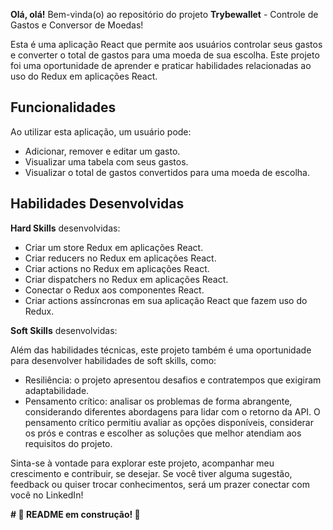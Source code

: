 
**Olá, olá!** Bem-vinda(o) ao repositório do projeto **Trybewallet** -  Controle de Gastos e Conversor de Moedas!

Esta é uma aplicação React que permite aos usuários controlar seus gastos e converter o total de gastos para uma moeda de sua escolha. Este projeto foi uma oportunidade de aprender e praticar habilidades relacionadas ao uso do Redux em aplicações React.

## Funcionalidades

Ao utilizar esta aplicação, um usuário pode:

- Adicionar, remover e editar um gasto.
- Visualizar uma tabela com seus gastos.
- Visualizar o total de gastos convertidos para uma moeda de escolha.

## Habilidades Desenvolvidas

**Hard Skills** desenvolvidas:

- Criar um store Redux em aplicações React.
- Criar reducers no Redux em aplicações React.
- Criar actions no Redux em aplicações React.
- Criar dispatchers no Redux em aplicações React.
- Conectar o Redux aos componentes React.
- Criar actions assíncronas em sua aplicação React que fazem uso do Redux.

**Soft Skills** desenvolvidas:

Além das habilidades técnicas, este projeto também é uma oportunidade para desenvolver habilidades de soft skills, como:

- Resiliência: o projeto apresentou desafios e contratempos que exigiram adaptabilidade.
- Pensamento crítico: analisar os problemas de forma abrangente, considerando diferentes abordagens para lidar com o retorno da API. O pensamento crítico permitiu avaliar as opções disponíveis, considerar os prós e contras e escolher as soluções que melhor atendiam aos requisitos do projeto.


Sinta-se à vontade para explorar este projeto, acompanhar meu crescimento e contribuir, se desejar. Se você tiver alguma sugestão, feedback ou quiser trocar conhecimentos, será um prazer conectar com você no LinkedIn!

**# :construction: README em construção! :construction:**
